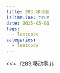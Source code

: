 ```yaml
---
title: 283.移动零
isTimeLine: true
date: 2025-05-01
tags:
  - leetcode
categories:
  - leetcode
---
```


<<< ./283.移动零.js
